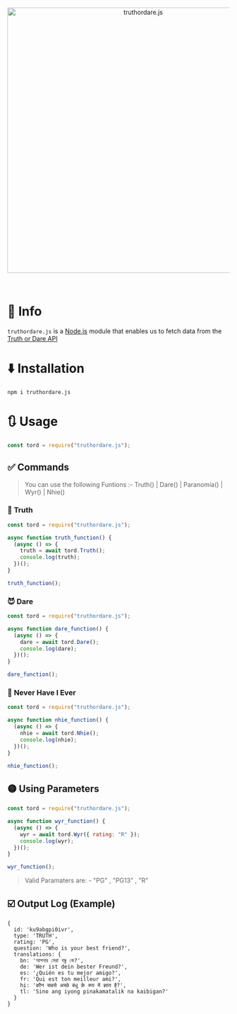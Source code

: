 <div align="center">
	<br />
	<p>
		<a href="https://www.npmjs.com/package/truthordare.js"><img src="https://i.imgur.com/hmnJFmO.png" width="600" alt="truthordare.js" /></a>
	</p>
	<br />
</div>

# 📝 Info

`truthordare.js` is a [Node.js](https://nodejs.org) module that enables us to fetch data from the [Truth or Dare API](https://docs.truthordarebot.xyz/api-docs)

# ⬇️ Installation

```sh-session
npm i truthordare.js
```

# 🔃 Usage

```js
const tord = require("truthordare.js");
```

## ✅ Commands

> You can use the following Funtions :- Truth() | Dare() | Paranomia() | Wyr() | Nhie()

### 👼 **Truth**

```js
const tord = require("truthordare.js");

async function truth_function() {
  (async () => {
    truth = await tord.Truth();
    console.log(truth);
  })();
}

truth_function();
```

### 😈 **Dare**

```js
const tord = require("truthordare.js");

async function dare_function() {
  (async () => {
    dare = await tord.Dare();
    console.log(dare);
  })();
}

dare_function();
```

### 🔎 **Never Have I Ever**

```js
const tord = require("truthordare.js");

async function nhie_function() {
  (async () => {
    nhie = await tord.Nhie();
    console.log(nhie);
  })();
}

nhie_function();
```

## 🟡 Using Parameters

```js
const tord = require("truthordare.js");

async function wyr_function() {
  (async () => {
    wyr = await tord.Wyr({ rating: "R" });
    console.log(wyr);
  })();
}

wyr_function();
```

> Valid Paramaters are: - "PG" , "PG13" , "R"

## ☑️ Output Log (Example)

```
{
  id: 'ku9abgpi0ivr',
  type: 'TRUTH',
  rating: 'PG',
  question: 'Who is your best friend?',
  translations: {
    bn: 'আপনার সেরা বন্ধু কে?',
    de: 'Wer ist dein bester Freund?',
    es: '¿Quién es tu mejor amigo?',
    fr: 'Qui est ton meilleur ami?',
    hi: 'कौन सबसे अच्छे बंधु के रूप में ज्ञात है?',
    tl: 'Sino ang iyong pinakamatalik na kaibigan?'
  }
}
```
